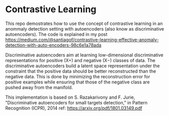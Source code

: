 # Contrastive Learning
This repo demostrates how to use the concept of contrastive learning in an anommaly detection setting with autoencoders (also know as discriminative autoencoders). The code is explained in my post https://medium.com/@santiagof/contrastive-learning-effective-anomaly-detection-with-auto-encoders-98c6e1a78ada

Discriminative autoencoders aim at learning low-dimensional discriminative representations for positive (X+) and negative (X−) classes of data. The discriminative autoencoders build a latent space representation under the constraint that the positive data should be better reconstructed than the negative data. This is done by minimizing the reconstruction error for positive examples while ensuring that those of the negative class are pushed away from the manifold.

This implementation is based on S. Razakarivony and F. Jurie, "Discriminative autoencoders for small targets detection," in Pattern Recognition (ICPR), 2014
ref: https://arxiv.org/pdf/1801.03149.pdf


